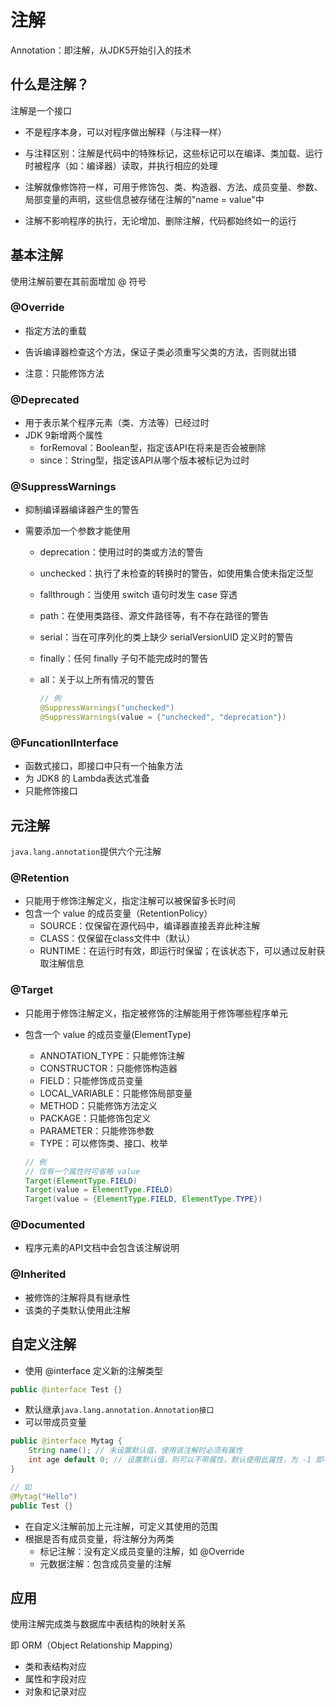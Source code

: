 # 注解

Annotation：即注解，从JDK5开始引入的技术

## 什么是注解？

注解是一个接口

+ 不是程序本身，可以对程序做出解释（与注释一样）

+ 与注释区别：注解是代码中的特殊标记，这些标记可以在编译、类加载、运行时被程序（如：编译器）读取，并执行相应的处理

+ 注解就像修饰符一样，可用于修饰包、类、构造器、方法、成员变量、参数、局部变量的声明，这些信息被存储在注解的"name = value"中
+ 注解不影响程序的执行，无论增加、删除注解，代码都始终如一的运行

## 基本注解

使用注解前要在其前面增加 @ 符号

### @Override

+ 指定方法的重载
+ 告诉编译器检查这个方法，保证子类必须重写父类的方法，否则就出错

+ 注意：只能修饰方法

### @Deprecated

+ 用于表示某个程序元素（类、方法等）已经过时
+ JDK 9新增两个属性
  + forRemoval：Boolean型，指定该API在将来是否会被删除
  + since：String型，指定该API从哪个版本被标记为过时

### @SuppressWarnings

+ 抑制编译器编译器产生的警告

+ 需要添加一个参数才能使用

  + deprecation：使用过时的类或方法的警告

  + unchecked：执行了未检查的转换时的警告，如使用集合使未指定泛型

  + fallthrough：当使用 switch 语句时发生 case 穿透

  + path：在使用类路径、源文件路径等，有不存在路径的警告

  + serial：当在可序列化的类上缺少 serialVersionUID 定义时的警告

  + finally：任何 finally 子句不能完成时的警告

  + all：关于以上所有情况的警告

    ``` java
    // 例
    @SuppressWarnings("unchecked")
    @SuppressWarnings(value = {"unchecked", "deprecation"})
    ```

    

### @FuncationlInterface

+ 函数式接口，即接口中只有一个抽象方法
+ 为 JDK8 的 Lambda表达式准备
+ 只能修饰接口

## 元注解

`java.lang.annotation`提供六个元注解

### @Retention

+ 只能用于修饰注解定义，指定注解可以被保留多长时间
+ 包含一个 value 的成员变量（RetentionPolicy）
  + SOURCE：仅保留在源代码中，编译器直接丢弃此种注解
  + CLASS：仅保留在class文件中（默认）
  + RUNTIME：在运行时有效，即运行时保留；在该状态下，可以通过反射获取注解信息

### @Target

+ 只能用于修饰注解定义，指定被修饰的注解能用于修饰哪些程序单元

+ 包含一个 value 的成员变量(ElementType)

  + ANNOTATION_TYPE：只能修饰注解
  + CONSTRUCTOR：只能修饰构造器
  + FIELD：只能修饰成员变量
  + LOCAL_VARIABLE：只能修饰局部变量
  + METHOD：只能修饰方法定义
  + PACKAGE：只能修饰包定义
  + PARAMETER：只能修饰参数
  + TYPE：可以修饰类、接口、枚举

  ``` java
  // 例
  // 仅有一个属性时可省略 value
  Target(ElementType.FIELD)
  Target(value = ElementType.FIELD)
  Target(value = {ElementType.FIELD, ElementType.TYPE})
  ```

### @Documented

+ 程序元素的API文档中会包含该注解说明

### @Inherited

+ 被修饰的注解将具有继承性
+ 该类的子类默认使用此注解

## 自定义注解

+ 使用 @interface 定义新的注解类型

``` java
public @interface Test {}
```

+ 默认继承`java.lang.annotation.Annotation接口`
+ 可以带成员变量

``` java
public @interface Mytag {
    String name(); // 未设置默认值，使用该注解时必须有属性
    int age default 0; // 设置默认值，则可以不带属性，默认使用此属性，为 -1 即不存在
}

// 如
@Mytag("Hello")
public Test {}
```

+ 在自定义注解前加上元注解，可定义其使用的范围
+ 根据是否有成员变量，将注解分为两类
  + 标记注解：没有定义成员变量的注解，如 @Override
  + 元数据注解：包含成员变量的注解

## 应用

使用注解完成类与数据库中表结构的映射关系

即 ORM（Object Relationship Mapping）

+ 类和表结构对应
+ 属性和字段对应
+ 对象和记录对应
